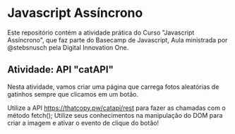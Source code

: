 # Javascript Assíncrono
Este repositório contém a atividade prática do Curso "Javascript Assíncrono", que faz parte do Basecamp de Javascript, Aula ministrada por @stebsnusch pela Digital Innovation One.

## Atividade: API "catAPI"
Nesta atividade, vamos criar uma página que carrega fotos aleatórias de gatinhos sempre que clicamos em um botão.

Utilize a API https://thatcopy.pw/catapi/rest para fazer as chamadas com o método fetch();
Utilize seus conhecimentos na manipulação do DOM para criar a imagem e ativar o evento de clique do botão!
